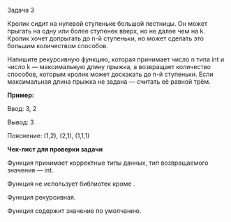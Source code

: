 Задача 3

Кролик сидит на нулевой ступеньке большой лестницы. Он может прыгать на одну или более ступенек вверх, но не далее чем на k. Кролик хочет допрыгать до n-й ступеньки, но может сделать это большим количеством способов.

Напишите рекурсивную функцию, которая принимает число n типа int и число k — максимальную длину прыжка, а возвращает количество способов, которым кролик может доскакать до n-й ступеньки. Если максимальная длина прыжка не задана — считать её равной трём.


**Пример:**

Ввод: 3, 2

Вывод: 3

Пояснение: (1,2), (2,1), (1,1,1)


**Чек-лист для проверки задачи**

Функция принимает корректные типы данных, тип возвращаемого значения —  int.

Функция не использует библиотек кроме <iostream>.

Функция рекурсивная.

Функция содержит значение по умолчанию.

